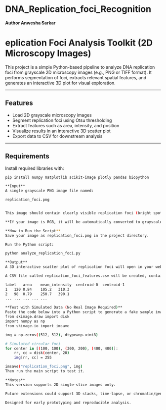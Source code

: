 # DNA_Replication_foci_Recognition

**Author
Anwesha Sarkar**

# eplication Foci Analysis Toolkit (2D Microscopy Images)

This project is a simple Python-based pipeline to analyze DNA replication foci from grayscale 2D microscopy images (e.g., PNG or TIFF format). It performs segmentation of foci, extracts relevant spatial features, and generates an interactive 3D plot for visual exploration.

---

## Features

- Load 2D grayscale microscopy images
- Segment replication foci using Otsu thresholding
- Extract features such as area, intensity, and position
- Visualize results in an interactive 3D scatter plot
- Export data to CSV for downstream analysis

---

## Requirements

Install required libraries with:

```bash
pip install numpy matplotlib scikit-image plotly pandas biopython

**Input**
A single grayscale PNG image file named:

replication_foci.png


This image should contain clearly visible replication foci (bright spots).

**If your image is RGB, it will be automatically converted to grayscale**

**How to Run the Script**
Save your image as replication_foci.png in the project directory.

Run the Python script:

python analyze_replication_foci.py

**Output**
A 3D interactive scatter plot of replication foci will open in your web browser.

A CSV file called replication_foci_features.csv will be created, containing:

label	area	mean_intensity	centroid-0	centroid-1
1	120	0.84	105.2	310.3
2	98	0.79	250.7	390.1
...	...	...	...	...

**Test with Simulated Data (No Real Image Required)**
Paste the code below into a Python script to generate a fake sample image:
from skimage.draw import disk
import numpy as np
from skimage.io import imsave

img = np.zeros((512, 512), dtype=np.uint8)

# Simulated circular foci
for center in [(100, 100), (300, 200), (400, 400)]:
    rr, cc = disk(center, 20)
    img[rr, cc] = 255

imsave("replication_foci.png", img)
Then run the main script to test it.

**Notes** 
This version supports 2D single-slice images only.

Future extensions could support 3D stacks, time-lapse, or chromatin/genome integration.

Designed for early prototyping and reproducible analysis.

